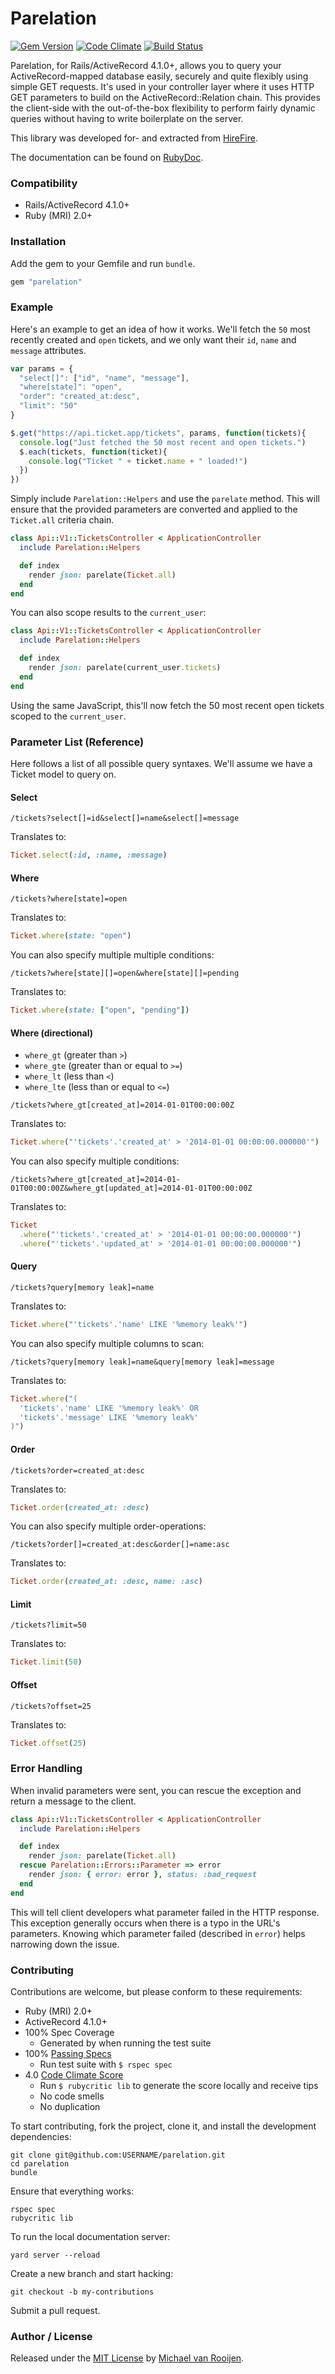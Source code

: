# Parelation

[![Gem Version](https://badge.fury.io/rb/parelation.svg)](http://badge.fury.io/rb/parelation)
[![Code Climate](https://codeclimate.com/github/mrrooijen/parelation.png)](https://codeclimate.com/github/mrrooijen/parelation)
[![Build Status](https://travis-ci.org/mrrooijen/parelation.svg)](https://travis-ci.org/mrrooijen/parelation)

Parelation, for Rails/ActiveRecord 4.1.0+, allows you to query your ActiveRecord-mapped database easily, securely and quite flexibly using simple GET requests. It's used in your controller layer where it uses HTTP GET parameters to build on the ActiveRecord::Relation chain. This provides the client-side with the out-of-the-box flexibility to perform fairly dynamic queries without having to write boilerplate on the server.

This library was developed for- and extracted from [HireFire].

The documentation can be found on [RubyDoc].

### Compatibility

- Rails/ActiveRecord 4.1.0+
- Ruby (MRI) 2.0+

### Installation

Add the gem to your Gemfile and run `bundle`.

```rb
gem "parelation"
```


### Example

Here's an example to get an idea of how it works. We'll fetch the `50` most recently created and `open` tickets, and we only want their `id`, `name` and `message` attributes.

```js
var params = {
  "select[]": ["id", "name", "message"],
  "where[state]": "open",
  "order": "created_at:desc",
  "limit": "50"
}

$.get("https://api.ticket.app/tickets", params, function(tickets){
  console.log("Just fetched the 50 most recent and open tickets.")
  $.each(tickets, function(ticket){
    console.log("Ticket " + ticket.name + " loaded!")
  })
})
```

Simply include `Parelation::Helpers` and use the `parelate` method. This will ensure that the provided parameters are converted and applied to the `Ticket.all` criteria chain.

```rb
class Api::V1::TicketsController < ApplicationController
  include Parelation::Helpers

  def index
    render json: parelate(Ticket.all)
  end
end
```

You can also scope results to the `current_user`:

```rb
class Api::V1::TicketsController < ApplicationController
  include Parelation::Helpers

  def index
    render json: parelate(current_user.tickets)
  end
end
```

Using the same JavaScript, this'll now fetch the 50 most recent open tickets scoped to the `current_user`.


### Parameter List (Reference)

Here follows a list of all possible query syntaxes. We'll assume we have a Ticket model to query on.

#### Select

```
/tickets?select[]=id&select[]=name&select[]=message
```

Translates to:

```rb
Ticket.select(:id, :name, :message)
```

#### Where

```
/tickets?where[state]=open
```

Translates to:

```rb
Ticket.where(state: "open")
```

You can also specify multiple multiple conditions:

```
/tickets?where[state][]=open&where[state][]=pending
```

Translates to:

```rb
Ticket.where(state: ["open", "pending"])
```

#### Where (directional)

* `where_gt` (greater than `>`)
* `where_gte` (greater than or equal to `>=`)
* `where_lt` (less than `<`)
* `where_lte` (less than or equal to `<=`)

```
/tickets?where_gt[created_at]=2014-01-01T00:00:00Z
```

Translates to:

```rb
Ticket.where("'tickets'.'created_at' > '2014-01-01 00:00:00.000000'")
```

You can also specify multiple conditions:

```
/tickets?where_gt[created_at]=2014-01-01T00:00:00Z&where_gt[updated_at]=2014-01-01T00:00:00Z
```

Translates to:

```rb
Ticket
  .where("'tickets'.'created_at' > '2014-01-01 00:00:00.000000'")
  .where("'tickets'.'updated_at' > '2014-01-01 00:00:00.000000'")
```

#### Query

```
/tickets?query[memory leak]=name
```

Translates to:

```rb
Ticket.where("'tickets'.'name' LIKE '%memory leak%'")
```

You can also specify multiple columns to scan:

```
/tickets?query[memory leak]=name&query[memory leak]=message
```

Translates to:

```rb
Ticket.where("(
  'tickets'.'name' LIKE '%memory leak%' OR
  'tickets'.'message' LIKE '%memory leak%'
)")
```

#### Order

```
/tickets?order=created_at:desc
```

Translates to:

```rb
Ticket.order(created_at: :desc)
```

You can also specify multiple order-operations:

```
/tickets?order[]=created_at:desc&order[]=name:asc
```

Translates to:

```rb
Ticket.order(created_at: :desc, name: :asc)
```

#### Limit

```
/tickets?limit=50
```

Translates to:

```rb
Ticket.limit(50)
```

#### Offset

```
/tickets?offset=25
```

Translates to:

```rb
Ticket.offset(25)
```


### Error Handling

When invalid parameters were sent, you can rescue the exception and return a message to the client.

```rb
class Api::V1::TicketsController < ApplicationController
  include Parelation::Helpers

  def index
    render json: parelate(Ticket.all)
  rescue Parelation::Errors::Parameter => error
    render json: { error: error }, status: :bad_request
  end
end
```

This will tell client developers what parameter failed in the HTTP response. This exception generally occurs when there is a typo in the URL's parameters. Knowing which parameter failed (described in `error`) helps narrowing down the issue.


### Contributing

Contributions are welcome, but please conform to these requirements:

- Ruby (MRI) 2.0+
- ActiveRecord 4.1.0+
- 100% Spec Coverage
  - Generated by when running the test suite
- 100% [Passing Specs]
  - Run test suite with `$ rspec spec`
- 4.0 [Code Climate Score]
  - Run `$ rubycritic lib` to generate the score locally and receive tips
  - No code smells
  - No duplication

To start contributing, fork the project, clone it, and install the development dependencies:

```
git clone git@github.com:USERNAME/parelation.git
cd parelation
bundle
```

Ensure that everything works:

```
rspec spec
rubycritic lib
```

To run the local documentation server:

```
yard server --reload
```

Create a new branch and start hacking:

```
git checkout -b my-contributions
```

Submit a pull request.


### Author / License

Released under the [MIT License] by [Michael van Rooijen].

[Michael van Rooijen]: https://twitter.com/mrrooijen
[HireFire]: http://hirefire.io
[Passing Specs]: https://travis-ci.org/mrrooijen/parelation
[Code Climate Score]: https://codeclimate.com/github/mrrooijen/parelation
[RubyDoc]: http://rubydoc.info/github/mrrooijen/parelation/master/frames
[MIT License]: https://github.com/mrrooijen/parelation/blob/master/LICENSE
